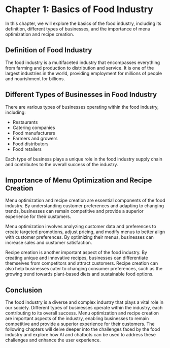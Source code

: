 Chapter 1: Basics of Food Industry
==================================

In this chapter, we will explore the basics of the food industry, including its definition, different types of businesses, and the importance of menu optimization and recipe creation.

Definition of Food Industry
---------------------------

The food industry is a multifaceted industry that encompasses everything from farming and production to distribution and service. It is one of the largest industries in the world, providing employment for millions of people and nourishment for billions.

Different Types of Businesses in Food Industry
----------------------------------------------

There are various types of businesses operating within the food industry, including:

* Restaurants
* Catering companies
* Food manufacturers
* Farmers and growers
* Food distributors
* Food retailers

Each type of business plays a unique role in the food industry supply chain and contributes to the overall success of the industry.

Importance of Menu Optimization and Recipe Creation
---------------------------------------------------

Menu optimization and recipe creation are essential components of the food industry. By understanding customer preferences and adapting to changing trends, businesses can remain competitive and provide a superior experience for their customers.

Menu optimization involves analyzing customer data and preferences to create targeted promotions, adjust pricing, and modify menus to better align with customer preferences. By optimizing their menus, businesses can increase sales and customer satisfaction.

Recipe creation is another important aspect of the food industry. By creating unique and innovative recipes, businesses can differentiate themselves from competitors and attract customers. Recipe creation can also help businesses cater to changing consumer preferences, such as the growing trend towards plant-based diets and sustainable food options.

Conclusion
----------

The food industry is a diverse and complex industry that plays a vital role in our society. Different types of businesses operate within the industry, each contributing to its overall success. Menu optimization and recipe creation are important aspects of the industry, enabling businesses to remain competitive and provide a superior experience for their customers. The following chapters will delve deeper into the challenges faced by the food industry and explore how AI and chatbots can be used to address these challenges and enhance the user experience.
